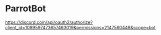 # ParrotBot
https://discord.com/api/oauth2/authorize?client_id=1089597473657463019&permissions=2147560448&scope=bot
